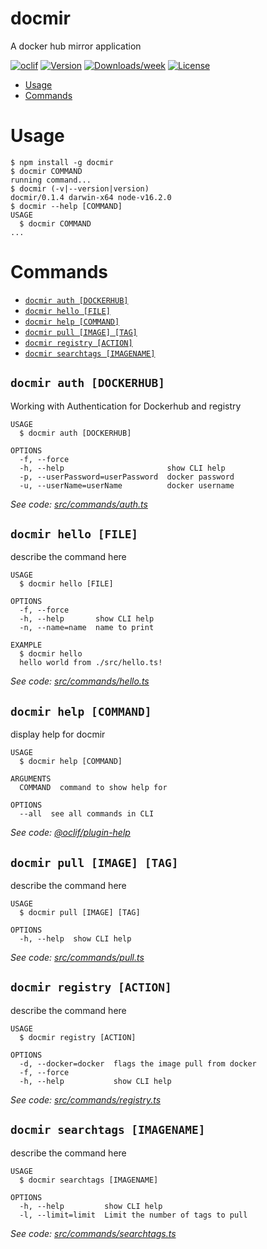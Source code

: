 docmir
======

A docker hub mirror application

[![oclif](https://img.shields.io/badge/cli-oclif-brightgreen.svg)](https://oclif.io)
[![Version](https://img.shields.io/npm/v/docmir.svg)](https://npmjs.org/package/docmir)
[![Downloads/week](https://img.shields.io/npm/dw/docmir.svg)](https://npmjs.org/package/docmir)
[![License](https://img.shields.io/npm/l/docmir.svg)](https://github.com/CaliFOSS/docker-mirror/blob/master/package.json)

<!-- toc -->
* [Usage](#usage)
* [Commands](#commands)
<!-- tocstop -->
# Usage
<!-- usage -->
```sh-session
$ npm install -g docmir
$ docmir COMMAND
running command...
$ docmir (-v|--version|version)
docmir/0.1.4 darwin-x64 node-v16.2.0
$ docmir --help [COMMAND]
USAGE
  $ docmir COMMAND
...
```
<!-- usagestop -->
# Commands
<!-- commands -->
* [`docmir auth [DOCKERHUB]`](#docmir-auth-dockerhub)
* [`docmir hello [FILE]`](#docmir-hello-file)
* [`docmir help [COMMAND]`](#docmir-help-command)
* [`docmir pull [IMAGE] [TAG]`](#docmir-pull-image-tag)
* [`docmir registry [ACTION]`](#docmir-registry-action)
* [`docmir searchtags [IMAGENAME]`](#docmir-searchtags-imagename)

## `docmir auth [DOCKERHUB]`

Working with Authentication for Dockerhub and registry

```
USAGE
  $ docmir auth [DOCKERHUB]

OPTIONS
  -f, --force
  -h, --help                       show CLI help
  -p, --userPassword=userPassword  docker password
  -u, --userName=userName          docker username
```

_See code: [src/commands/auth.ts](https://github.com/CaliFOSS/docker-mirror/blob/v0.1.4/src/commands/auth.ts)_

## `docmir hello [FILE]`

describe the command here

```
USAGE
  $ docmir hello [FILE]

OPTIONS
  -f, --force
  -h, --help       show CLI help
  -n, --name=name  name to print

EXAMPLE
  $ docmir hello
  hello world from ./src/hello.ts!
```

_See code: [src/commands/hello.ts](https://github.com/CaliFOSS/docker-mirror/blob/v0.1.4/src/commands/hello.ts)_

## `docmir help [COMMAND]`

display help for docmir

```
USAGE
  $ docmir help [COMMAND]

ARGUMENTS
  COMMAND  command to show help for

OPTIONS
  --all  see all commands in CLI
```

_See code: [@oclif/plugin-help](https://github.com/oclif/plugin-help/blob/v3.2.2/src/commands/help.ts)_

## `docmir pull [IMAGE] [TAG]`

describe the command here

```
USAGE
  $ docmir pull [IMAGE] [TAG]

OPTIONS
  -h, --help  show CLI help
```

_See code: [src/commands/pull.ts](https://github.com/CaliFOSS/docker-mirror/blob/v0.1.4/src/commands/pull.ts)_

## `docmir registry [ACTION]`

describe the command here

```
USAGE
  $ docmir registry [ACTION]

OPTIONS
  -d, --docker=docker  flags the image pull from docker
  -f, --force
  -h, --help           show CLI help
```

_See code: [src/commands/registry.ts](https://github.com/CaliFOSS/docker-mirror/blob/v0.1.4/src/commands/registry.ts)_

## `docmir searchtags [IMAGENAME]`

describe the command here

```
USAGE
  $ docmir searchtags [IMAGENAME]

OPTIONS
  -h, --help         show CLI help
  -l, --limit=limit  Limit the number of tags to pull
```

_See code: [src/commands/searchtags.ts](https://github.com/CaliFOSS/docker-mirror/blob/v0.1.4/src/commands/searchtags.ts)_
<!-- commandsstop -->
